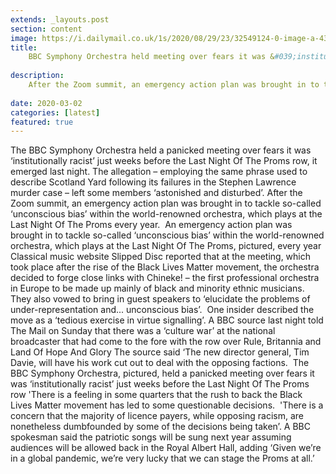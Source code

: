 ```yaml
---
extends: _layouts.post
section: content
image: https://i.dailymail.co.uk/1s/2020/08/29/23/32549124-0-image-a-43_1598741130173.jpg 
title: 
	BBC Symphony Orchestra held meeting over fears it was &#039;institutionally racist&#039; weeks before Proms
       
description: 
	After the Zoom summit, an emergency action plan was brought in to tackle so-called &#039;unconscious bias&#039; within the world-renowned orchestra, which plays at the Last Night Of The Proms every year.
       
date: 2020-03-02 
categories: [latest] 
featured: true 
--- 
```

The BBC Symphony Orchestra held a panicked meeting over fears it was &lsquo;institutionally racist&rsquo; just weeks before the Last Night Of The Proms row, it emerged last night.
The allegation &ndash; employing the same phrase used to describe Scotland Yard following its failures in the Stephen Lawrence murder case &ndash; left some members &lsquo;astonished and disturbed&rsquo;.
After the Zoom summit, an emergency action plan was brought in to tackle so-called &lsquo;unconscious bias&rsquo; within the world-renowned orchestra, which plays at the Last Night Of The Proms every year.
&nbsp;An emergency action plan was brought in to tackle so-called &lsquo;unconscious bias&rsquo; within the world-renowned orchestra, which plays at the Last Night Of The Proms, pictured, every year
Classical music website Slipped Disc reported that at the meeting, which took place after the rise of the Black Lives Matter movement, the orchestra decided to forge close links with Chineke! &ndash; the first professional orchestra in Europe to be made up mainly of black and minority ethnic musicians.
They also vowed to bring in guest speakers to &lsquo;elucidate the problems of under-representation and... unconscious bias&rsquo;.&nbsp;
One insider described the move as a &lsquo;tedious exercise in virtue signalling&rsquo;.
A BBC source last night told The Mail on Sunday that there was a &lsquo;culture war&rsquo; at the national broadcaster that had come to the fore with the row over Rule, Britannia and Land Of Hope And Glory
The source said &lsquo;The new director general, Tim Davie, will have his work cut out to deal with the opposing factions.&nbsp;
The BBC Symphony Orchestra, pictured, held a panicked meeting over fears it was &lsquo;institutionally racist&rsquo; just weeks before the Last Night Of The Proms row
&#039;There is a feeling in some quarters that the rush to back the Black Lives Matter movement has led to some questionable decisions.&nbsp;
&#039;There is a concern that the majority of licence payers, while opposing racism, are nonetheless dumbfounded by some of the decisions being taken&rsquo;.
A BBC spokesman said the patriotic songs will be sung next year assuming audiences will be allowed back in the Royal Albert Hall, adding &lsquo;Given we&rsquo;re in a global pandemic, we&rsquo;re very lucky that we can stage the Proms at all.&rsquo;

